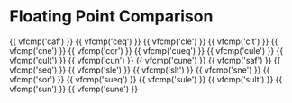 # Floating Point Comparison

{{ vfcmp('caf') }}
{{ vfcmp('ceq') }}
{{ vfcmp('cle') }}
{{ vfcmp('clt') }}
{{ vfcmp('cne') }}
{{ vfcmp('cor') }}
{{ vfcmp('cueq') }}
{{ vfcmp('cule') }}
{{ vfcmp('cult') }}
{{ vfcmp('cun') }}
{{ vfcmp('cune') }}
{{ vfcmp('saf') }}
{{ vfcmp('seq') }}
{{ vfcmp('sle') }}
{{ vfcmp('slt') }}
{{ vfcmp('sne') }}
{{ vfcmp('sor') }}
{{ vfcmp('sueq') }}
{{ vfcmp('sule') }}
{{ vfcmp('sult') }}
{{ vfcmp('sun') }}
{{ vfcmp('sune') }}

